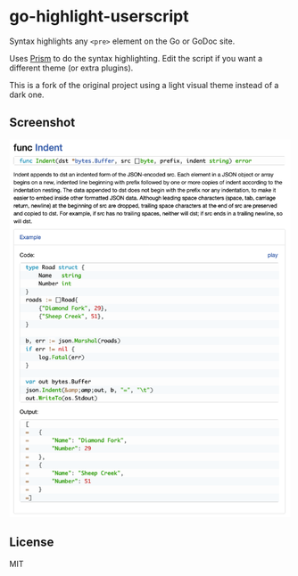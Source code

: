 # go-highlight-userscript

Syntax highlights any `<pre>` element on the Go or GoDoc site.

Uses [Prism](http://prismjs.com/) to do the syntax highlighting. Edit the script if you want a different theme (or extra plugins).

This is a fork of the original project using a light visual theme instead of a dark one.

## Screenshot

![screenshot](screenshot.png)

## License

MIT

